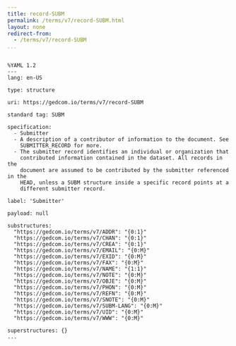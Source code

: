 ```yaml
---
title: record-SUBM
permalink: /terms/v7/record-SUBM.html
layout: none
redirect-from:
  - /terms/v7/record-SUBM
...
```


```

%YAML 1.2
---
lang: en-US

type: structure

uri: https://gedcom.io/terms/v7/record-SUBM

standard tag: SUBM

specification:
  - Submitter
  - A description of a contributor of information to the document. See
    SUBMITTER_RECORD for more.
  - The submitter record identifies an individual or organization that
    contributed information contained in the dataset. All records in the
    document are assumed to be contributed by the submitter referenced in the
    HEAD, unless a SUBM structure inside a specific record points at a
    different submitter record.

label: 'Submitter'

payload: null

substructures:
  "https://gedcom.io/terms/v7/ADDR": "{0:1}"
  "https://gedcom.io/terms/v7/CHAN": "{0:1}"
  "https://gedcom.io/terms/v7/CREA": "{0:1}"
  "https://gedcom.io/terms/v7/EMAIL": "{0:M}"
  "https://gedcom.io/terms/v7/EXID": "{0:M}"
  "https://gedcom.io/terms/v7/FAX": "{0:M}"
  "https://gedcom.io/terms/v7/NAME": "{1:1}"
  "https://gedcom.io/terms/v7/NOTE": "{0:M}"
  "https://gedcom.io/terms/v7/OBJE": "{0:M}"
  "https://gedcom.io/terms/v7/PHON": "{0:M}"
  "https://gedcom.io/terms/v7/REFN": "{0:M}"
  "https://gedcom.io/terms/v7/SNOTE": "{0:M}"
  "https://gedcom.io/terms/v7/SUBM-LANG": "{0:M}"
  "https://gedcom.io/terms/v7/UID": "{0:M}"
  "https://gedcom.io/terms/v7/WWW": "{0:M}"

superstructures: {}
...

```
